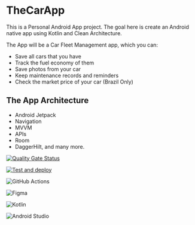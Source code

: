 # TheCarApp
This is a Personal Android App project.
The goal here is create an Android native app using Kotlin and Clean Architecture.

The App will be a Car Fleet Management app, which you can:
- Save all cars that you have
- Track the fuel economy of them
- Save photos from your car
- Keep maintenance records and reminders
- Check the market price of your car (Brazil Only)

## The App Architecture
- Android Jetpack
- Navigation
- MVVM
- APIs
- Room
- DaggerHilt, and many more. 

[![Quality Gate Status](https://sonarcloud.io/api/project_badges/measure?project=thiagohrm_carangaApp&metric=alert_status)](https://sonarcloud.io/summary/new_code?id=thiagohrm_carangaApp)

[![Test and deploy](https://github.com/thiagohrm/carangaApp/actions/workflows/check_and_deploy.yml/badge.svg)](https://github.com/thiagohrm/carangaApp/actions/workflows/check_and_deploy.yml)

![GitHub Actions](https://img.shields.io/badge/githubactions-%232671E5.svg?style=for-the-badge&logo=githubactions&logoColor=white)

![Figma](https://img.shields.io/badge/figma-%23F24E1E.svg?style=for-the-badge&logo=figma&logoColor=white)

![Kotlin](https://img.shields.io/badge/kotlin-%230095D5.svg?style=for-the-badge&logo=kotlin&logoColor=white)

![Android Studio](https://img.shields.io/badge/Android%20Studio-3DDC84.svg?style=for-the-badge&logo=android-studio&logoColor=white)
